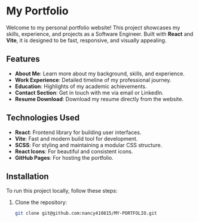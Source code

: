 # My Portfolio

Welcome to my personal portfolio website! This project showcases my skills, experience, and projects as a Software Engineer. Built with **React** and **Vite**, it is designed to be fast, responsive, and visually appealing.

## Features

- **About Me**: Learn more about my background, skills, and experience.
- **Work Experience**: Detailed timeline of my professional journey.
- **Education**: Highlights of my academic achievements.
- **Contact Section**: Get in touch with me via email or LinkedIn.
- **Resume Download**: Download my resume directly from the website.

## Technologies Used

- **React**: Frontend library for building user interfaces.
- **Vite**: Fast and modern build tool for development.
- **SCSS**: For styling and maintaining a modular CSS structure.
- **React Icons**: For beautiful and consistent icons.
- **GitHub Pages**: For hosting the portfolio.

## Installation

To run this project locally, follow these steps:

1. Clone the repository:
   ```bash
   git clone git@github.com:nancy410815/MY-PORTFOLIO.git